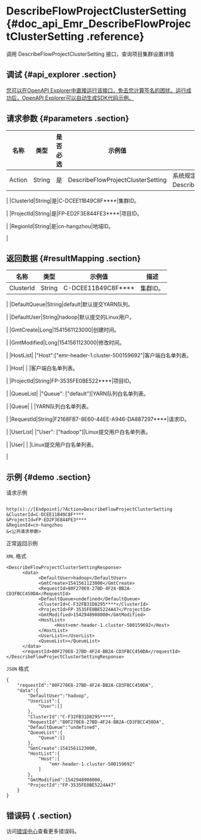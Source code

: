 # DescribeFlowProjectClusterSetting {#doc_api_Emr_DescribeFlowProjectClusterSetting .reference}

调用 DescribeFlowProjectClusterSetting 接口，查询项目集群设置详情

## 调试 {#api_explorer .section}

[您可以在OpenAPI Explorer中直接运行该接口，免去您计算签名的困扰。运行成功后，OpenAPI Explorer可以自动生成SDK代码示例。](https://api.aliyun.com/#product=Emr&api=DescribeFlowProjectClusterSetting&type=RPC&version=2016-04-08)

## 请求参数 {#parameters .section}

|名称|类型|是否必选|示例值|描述|
|--|--|----|---|--|
|Action|String|是|DescribeFlowProjectClusterSetting|系统规定参数。取值：DescribeFlowProjectClusterSetting。

 |
|ClusterId|String|是|C-DCEE11B49C8F\*\*\*\*|集群ID。

 |
|ProjectId|String|是|FP-ED2F3E844FE3\*\*\*\*|项目ID。

 |
|RegionId|String|是|cn-hangzhou|地域ID。

 |

## 返回数据 {#resultMapping .section}

|名称|类型|示例值|描述|
|--|--|---|--|
|ClusterId|String|C-DCEE11B49C8F\*\*\*\*|集群ID。

 |
|DefaultQueue|String|default|默认提交YARN队列。

 |
|DefaultUser|String|hadoop|默认提交的Linux用户。

 |
|GmtCreate|Long|1541561123000|创建时间。

 |
|GmtModified|Long|1541561123000|修改时间。

 |
|HostList| |"Host":\["emr-header-1.cluster-500159692"|客户端白名单列表。

 |
|Host| | |客户端白名单列表。

 |
|ProjectId|String|FP-3535FE0BE522\*\*\*\*|项目ID。

 |
|QueueList| |"Queue": \["default"\]|YARN队列白名单列表。

 |
|Queue| | |YARN队列白名单列表。

 |
|RequestId|String|F2168FB7-8E60-44EE-A946-DA887297\*\*\*\*|请求ID。

 |
|UserList| |"User": \["hadoop"\]|Linux提交用户白名单列表。

 |
|User| | |Linux提交用户白名单列表。

 |

## 示例 {#demo .section}

请求示例

``` {#request_demo}

http(s)://[Endpoint]/?Action=DescribeFlowProjectClusterSetting
&ClusterId=C-DCEE11B49C8F****
&ProjectId=FP-ED2F3E844FE3****
&RegionId=cn-hangzhou
&<公共请求参数>

```

正常返回示例

`XML` 格式

``` {#xml_return_success_demo}
<DescribeFlowProjectClusterSettingResponse>
	  <data>
		    <DefaultUser>hadoop</DefaultUser>
		    <GmtCreate>1541561123000</GmtCreate>
		    <RequestId>80F270E8-27BD-4F24-BB2A-CD3FBCC450DA</RequestId>
		    <DefaultQueue>undefined</DefaultQueue>
		    <ClusterId>C-F32FB31D8295****</ClusterId>
		    <ProjectId>FP-3535FE0BE5224A47</ProjectId>
		    <GmtModified>1542948908000</GmtModified>
		    <HostList>
			      <Host>emr-header-1.cluster-500159692</Host>
		    </HostList>
		    <UserList></UserList>
		    <QueueList></QueueList>
	  </data>
	  <requestId>80F270E8-27BD-4F24-BB2A-CD3FBCC450DA</requestId>
</DescribeFlowProjectClusterSettingResponse>
```

`JSON` 格式

``` {#json_return_success_demo}
{
	"requestId":"80F270E8-27BD-4F24-BB2A-CD3FBCC450DA",
	"data":{
		"DefaultUser":"hadoop",
		"UserList":{
			"User":[]
		},
		"ClusterId":"C-F32FB31D8295****",
		"RequestId":"80F270E8-27BD-4F24-BB2A-CD3FBCC450DA",
		"DefaultQueue":"undefined",
		"QueueList":{
			"Queue":[]
		},
		"GmtCreate":1541561123000,
		"HostList":{
			"Host":[
				"emr-header-1.cluster-500159692"
			]
		},
		"GmtModified":1542948908000,
		"ProjectId":"FP-3535FE0BE5224A47"
	}
}
```

## 错误码 { .section}

访问[错误中心](https://error-center.aliyun.com/status/product/Emr)查看更多错误码。

